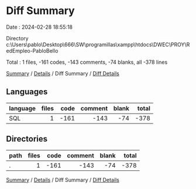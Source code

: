# Diff Summary

Date : 2024-02-28 18:55:18

Directory c:\\Users\\pablo\\Desktop\\666\\SW\\programillas\\xampp\\htdocs\\DWEC\\PROY\\RedEmpleo-PabloBello

Total : 1 files,  -161 codes, -143 comments, -74 blanks, all -378 lines

[Summary](results.md) / [Details](details.md) / Diff Summary / [Diff Details](diff-details.md)

## Languages
| language | files | code | comment | blank | total |
| :--- | ---: | ---: | ---: | ---: | ---: |
| SQL | 1 | -161 | -143 | -74 | -378 |

## Directories
| path | files | code | comment | blank | total |
| :--- | ---: | ---: | ---: | ---: | ---: |
| . | 1 | -161 | -143 | -74 | -378 |

[Summary](results.md) / [Details](details.md) / Diff Summary / [Diff Details](diff-details.md)